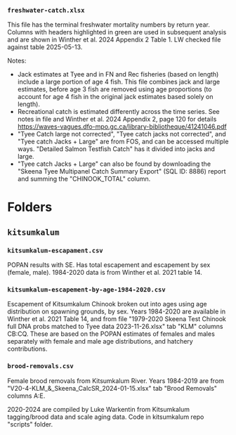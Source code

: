 ### `freshwater-catch.xlsx` 

This file has the terminal freshwater mortality numbers by return year. Columns with headers highlighted in green are used in subsequent analysis and are shown in Winther et al. 2024 Appendix 2 Table 1. LW checked file against table 2025-05-13.

Notes: 
- Jack estimates at Tyee and in FN and Rec fisheries (based on length) include a large portion of age 4 fish. This file combines jack and large estimates, before age 3 fish are removed using age proportions (to account for age 4 fish in the original jack estimates based solely on length).
- Recreational catch is estimated differently across the time series. See notes in file and Winther et al. 2024 Appendix 2, page 120 for details https://waves-vagues.dfo-mpo.gc.ca/library-bibliotheque/41241046.pdf 
- "Tyee Catch large not corrected",	"Tyee catch jacks not corrected", and	"Tyee catch Jacks + Large" are from FOS, and can be accessed multiple ways. "Detailed Salmon Testfish Catch" has it divided into jacks and large. 
- "Tyee catch Jacks + Large" can also be found by downloading the "Skeena Tyee Multipanel Catch Summary Export" (SQL ID: 8886) report and summing the "CHINOOK_TOTAL" column. 


# Folders 

## `kitsumkalum`

### `kitsumkalum-escapament.csv`

POPAN results with SE. Has total escapement and escapement by sex (female, male). 1984-2020 data is from Winther et al. 2021 table 14. 

### `kitsumkalum-escapement-by-age-1984-2020.csv`

Escapement of Kitsumkalum Chinook broken out into ages using age distribution on spawning grounds, by sex. Years 1984-2020 are available in Winther et al. 2021 Table 14, and from file "1979-2020 Skeena Test Chinook full DNA probs matched to Tyee data 2023-11-26.xlsx" tab "KLM" columns CB:CQ. These are based on the POPAN estimates of females and males separately with female and male age distributions, and hatchery contributions. 

### `brood-removals.csv`

Female brood removals from Kitsumkalum River. Years 1984-2019 are from "V20-4-KLM_&_Skeena_CalcSR_2024-01-15.xlsx" tab "Brood Removals" columns A:E. 

2020-2024 are compiled by Luke Warkentin from Kitsumkalum tagging/brood data and scale aging data. Code in kitsumkalum repo "scripts" folder. 

